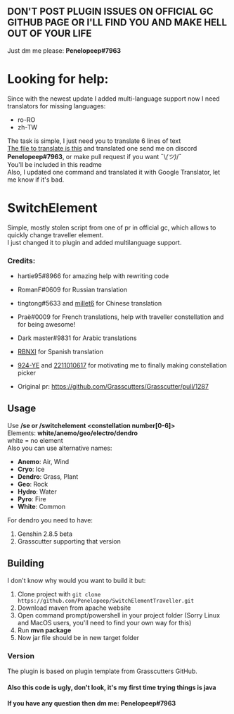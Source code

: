 ## DON'T POST PLUGIN ISSUES ON OFFICIAL GC GITHUB PAGE OR I'LL FIND YOU AND MAKE HELL OUT OF YOUR LIFE
Just dm me please: <b>Penelopeep#7963</b>

# Looking for help: <br>
Since with the newest update I added multi-language support now I need translators for missing languages:<br>
- ro-RO
- zh-TW <br>

The task is simple, I just need you to translate 6 lines of text <br>
<a href="https://github.com/Penelopeep/SwitchElementTraveller/blob/Main/src/main/resources/en_US.json">The file to translate is this</a> and translated one send me on discord <b>Penelopeep#7963</b>, or make pull request if you want ¯\\_(ツ)_/¯ <br>
You'll be included in this readme<br>
Also, I updated one command and translated it with Google Translator, let me know if it's bad.

# SwitchElement
Simple, mostly stolen script from one of pr in official gc, which allows to quickly change traveller element.<br>
I just changed it to plugin and added multilanguage support. <br>
### Credits:
- hartie95#8966 for amazing help with rewriting code
- RomanF#0609 for Russian translation
- tingtong#5633 and <a href="https://github.com/millet6">millet6</a> for Chinese translation
- Praë#0009 for French translations, help with traveller constellation and for being awesome!
- Dark master#9831 for Arabic translations
- <a href="https://github.com/RBNXI">RBNXI</a> for Spanish translation 
- <a href="https://github.com/924-YE">924-YE</a> and <a href="https://github.com/2211010617">2211010617</a> for motivating me to finally making constellation picker

- Original pr: https://github.com/Grasscutters/Grasscutter/pull/1287

## Usage
Use <b>/se <element> or /switchelement <element> <constellation number[0-6]></b><br>
Elements: <b>white/anemo/geo/electro/dendro</b> <br>
white = no element <br>
Also you can use alternative names:
- <b>Anemo</b>: Air, Wind
- <b>Cryo</b>: Ice
- <b>Dendro</b>: Grass, Plant
- <b>Geo</b>: Rock
- <b>Hydro</b>: Water
- <b>Pyro</b>: Fire
- <b>White</b>: Common

For dendro you need to have:
1. Genshin 2.8.5 beta
2. Grasscutter supporting that version


## Building
I don't know why would you want to build it but:
1. Clone project with `git clone https://github.com/Penelopeep/SwitchElementTraveller.git`
2. Download maven from apache website
3. Open command prompt/powershell in your project folder (Sorry Linux and MacOS users, you'll need to find your own way for this)
4. Run <b>mvn package</b>
5. Now jar file should be in new target folder

### Version
The plugin is based on plugin template from Grasscutters GitHub.

#### Also this code is ugly, don't look, it's my first time trying things is java
#### If you have any question then dm me: Penelopeep#7963
